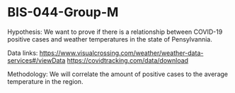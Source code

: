 # BIS-044-Group-M
Hypothesis: We want to prove if there is a relationship between COVID-19 positive cases and weather temperatures in the state of Pensylvannia.

Data links: 
https://www.visualcrossing.com/weather/weather-data-services#/viewData
https://covidtracking.com/data/download

Methodology: We will correlate the amount of positive cases to the average temperature in the region. 